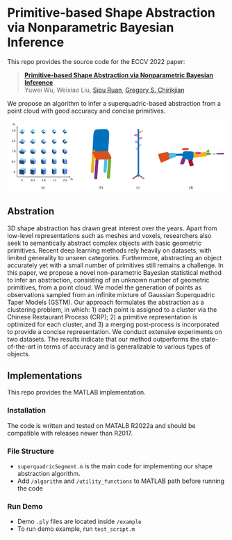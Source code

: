 # Primitive-based Shape Abstraction via Nonparametric Bayesian Inference

This repo provides the source code for the ECCV 2022 paper:

> [**Primitive-based Shape Abstraction via Nonparametric Bayesian Inference**](https://arxiv.org/pdf/2203.14714.pdf "ArXiv version of the paper.")  
> Yuwei Wu, Weixiao Liu, [Sipu Ruan](https://ruansp.github.io/), [Gregory S. Chirikjian](https://cde.nus.edu.sg/me/staff/chirikjian-gregory-s/)

We propose an algorithm to infer a superquadric-based abstraction from a point cloud with good accuracy and concise primitives.  

<img src="/figures/SQ.PNG" alt="superquadrics" width="600" align="center"/>

## Abstration

3D shape abstraction has drawn great interest over the years. Apart from low-level representations such as meshes and voxels, researchers also seek to semantically abstract complex objects with basic geometric primitives. 
Recent deep learning methods rely heavily on datasets, with limited generality to unseen categories.
Furthermore, abstracting an object accurately yet with a small number of primitives still remains a challenge.
In this paper, we propose a novel non-parametric Bayesian statistical method to infer an abstraction, consisting of an unknown number of geometric primitives, from a point cloud.
We model the generation of points as observations sampled from an infinite mixture of Gaussian Superquadric Taper Models (GSTM).
Our approach formulates the abstraction as a clustering problem, in which: 1) each point is assigned to a cluster via the Chinese Restaurant Process (CRP); 2) a primitive representation is optimized for each cluster, and 3) a merging post-process is incorporated to provide a concise representation.
We conduct extensive experiments on two datasets.
The results indicate that our method outperforms the state-of-the-art in terms of accuracy and is generalizable to various types of objects.

## Implementations

This repo provides the MATLAB implementation.

### Installation

The code is written and tested on MATALB R2022a and
should be compatible with releases newer than R2017.

### File Structure

- `superquadricSegment.m` is the main code for implementing our shape abstraction algorithm.
- Add `/algorithm` and `/utility_functions` to MATLAB path before running the code

### Run Demo

- Demo `.ply` files are located inside `/example`
- To run demo example, run `test_script.m`